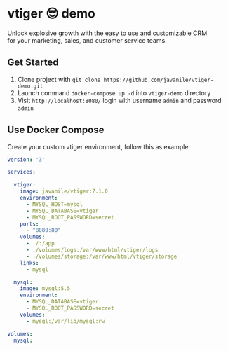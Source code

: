 # vtiger 😎 demo

Unlock explosive growth with the easy to use and customizable CRM  
for your marketing, sales, and customer service teams.

## Get Started

1. Clone project with `git clone https://github.com/javanile/vtiger-demo.git`
2. Launch command `docker-compose up -d` into `vtiger-demo` directory
3. Visit `http://localhost:8080/` login with username `admin` and password `admin` 

## Use Docker Compose

Create your custom vtiger environment, follow this as example:

```yaml
version: '3'

services:

  vtiger:
    image: javanile/vtiger:7.1.0
    environment:
      - MYSQL_HOST=mysql
      - MYSQL_DATABASE=vtiger
      - MYSQL_ROOT_PASSWORD=secret
    ports:
      - "8080:80"
    volumes:
      - ./:/app
      - ./volumes/logs:/var/www/html/vtiger/logs
      - ./volumes/storage:/var/www/html/vtiger/storage
    links:
      - mysql

  mysql:
    image: mysql:5.5
    environment:
      - MYSQL_DATABASE=vtiger
      - MYSQL_ROOT_PASSWORD=secret
    volumes:
      - mysql:/var/lib/mysql:rw

volumes:
  mysql:
```
